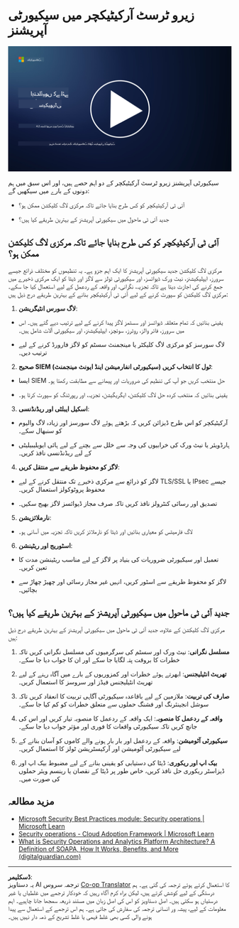 <!--
CO_OP_TRANSLATOR_METADATA:
{
  "original_hash": "45bbdc114e70936816b0b3e7c40189cf",
  "translation_date": "2025-09-03T21:22:09+00:00",
  "source_file": "4.2 SecOps zero trust architecture.md",
  "language_code": "ur"
}
-->
# زیرو ٹرسٹ آرکیٹیکچر میں سیکیورٹی آپریشنز

[![ویڈیو دیکھیں](../../translated_images/4-2_placeholder.20e2345a0848364aaf73ddda28f676a3d9980843c51a0050774b268037db079d.ur.png)](https://learn-video.azurefd.net/vod/player?id=8a2c36d9-8117-4576-ad5b-787667d13603)

سیکیورٹی آپریشنز زیرو ٹرسٹ آرکیٹیکچر کے دو اہم حصے ہیں، اور اس سبق میں ہم دونوں کے بارے میں سیکھیں گے:

- آئی ٹی آرکیٹیکچر کو کس طرح بنایا جائے تاکہ مرکزی لاگ کلیکشن ممکن ہو؟

- جدید آئی ٹی ماحول میں سیکیورٹی آپریشنز کے بہترین طریقے کیا ہیں؟

## آئی ٹی آرکیٹیکچر کو کس طرح بنایا جائے تاکہ مرکزی لاگ کلیکشن ممکن ہو؟

مرکزی لاگ کلیکشن جدید سیکیورٹی آپریشنز کا ایک اہم جزو ہے۔ یہ تنظیموں کو مختلف ذرائع جیسے سرورز، ایپلیکیشنز، نیٹ ورک ڈیوائسز، اور سیکیورٹی ٹولز سے لاگز اور ڈیٹا کو ایک مرکزی ذخیرے میں جمع کرنے کی اجازت دیتا ہے تاکہ تجزیہ، نگرانی، اور واقعہ کے ردعمل کے لیے استعمال کیا جا سکے۔ مرکزی لاگ کلیکشن کو سپورٹ کرنے کے لیے آئی ٹی آرکیٹیکچر بنانے کے بہترین طریقے درج ذیل ہیں:

1. **لاگ سورس انٹیگریشن**:

- یقینی بنائیں کہ تمام متعلقہ ڈیوائسز اور سسٹمز لاگز پیدا کرنے کے لیے ترتیب دیے گئے ہیں۔ اس میں سرورز، فائر والز، روٹرز، سوئچز، ایپلیکیشنز، اور سیکیورٹی آلات شامل ہیں۔

- لاگ سورسز کو مرکزی لاگ کلیکٹر یا مینجمنٹ سسٹم کو لاگز فارورڈ کرنے کے لیے ترتیب دیں۔

2. **صحیح SIEM (سیکیورٹی انفارمیشن اینڈ ایونٹ مینجمنٹ) ٹول کا انتخاب کریں**:

- ایسا SIEM حل منتخب کریں جو آپ کی تنظیم کی ضروریات اور پیمانے سے مطابقت رکھتا ہو۔

- یقینی بنائیں کہ منتخب کردہ حل لاگ کلیکشن، ایگریگیشن، تجزیہ، اور رپورٹنگ کو سپورٹ کرتا ہو۔

3. **اسکیل ایبلٹی اور ریڈنڈنسی**:

- آرکیٹیکچر کو اس طرح ڈیزائن کریں کہ بڑھتے ہوئے لاگ سورسز اور زیادہ لاگ والیوم کو سنبھال سکے۔

- ہارڈویئر یا نیٹ ورک کی خرابیوں کی وجہ سے خلل سے بچنے کے لیے ہائی ایویلیبیلیٹی کے لیے ریڈنڈنسی نافذ کریں۔

4. **لاگز کو محفوظ طریقے سے منتقل کریں**:

- لاگز کو ذرائع سے مرکزی ذخیرے تک منتقل کرنے کے لیے TLS/SSL یا IPsec جیسے محفوظ پروٹوکولز استعمال کریں۔

- تصدیق اور رسائی کنٹرولز نافذ کریں تاکہ صرف مجاز ڈیوائسز لاگز بھیج سکیں۔

5. **نارملائزیشن**:

- لاگ فارمیٹس کو معیاری بنائیں اور ڈیٹا کو نارملائز کریں تاکہ تجزیہ میں آسانی ہو۔

6. **اسٹوریج اور ریٹینشن**:

- تعمیل اور سیکیورٹی ضروریات کی بنیاد پر لاگز کے لیے مناسب ریٹینشن مدت کا تعین کریں۔

- لاگز کو محفوظ طریقے سے اسٹور کریں، انہیں غیر مجاز رسائی اور چھیڑ چھاڑ سے بچائیں۔

## جدید آئی ٹی ماحول میں سیکیورٹی آپریشنز کے بہترین طریقے کیا ہیں؟

مرکزی لاگ کلیکشن کے علاوہ، جدید آئی ٹی ماحول میں سیکیورٹی آپریشنز کے بہترین طریقے درج ذیل ہیں:

1. **مسلسل نگرانی**: نیٹ ورک اور سسٹم کی سرگرمیوں کی مسلسل نگرانی کریں تاکہ خطرات کا بروقت پتہ لگایا جا سکے اور ان کا جواب دیا جا سکے۔

2. **تھریٹ انٹیلیجنس**: ابھرتے ہوئے خطرات اور کمزوریوں کے بارے میں آگاہ رہنے کے لیے تھریٹ انٹیلیجنس فیڈز اور سروسز کا استعمال کریں۔

3. **صارف کی تربیت**: ملازمین کے لیے باقاعدہ سیکیورٹی آگاہی تربیت کا انعقاد کریں تاکہ سوشل انجینئرنگ اور فشنگ حملوں سے متعلق خطرات کو کم کیا جا سکے۔

4. **واقعہ کے ردعمل کا منصوبہ**: ایک واقعہ کے ردعمل کا منصوبہ تیار کریں اور اس کی جانچ کریں تاکہ سیکیورٹی واقعات کا فوری اور مؤثر جواب دیا جا سکے۔

5. **سیکیورٹی آٹومیشن**: واقعہ کے ردعمل اور بار بار ہونے والے کاموں کو آسان بنانے کے لیے سیکیورٹی آٹومیشن اور آرکیسٹریشن ٹولز کا استعمال کریں۔

6. **بیک اپ اور ریکوری**: ڈیٹا کی دستیابی کو یقینی بنانے کے لیے مضبوط بیک اپ اور ڈیزاسٹر ریکوری حل نافذ کریں، خاص طور پر ڈیٹا کے نقصان یا رینسم ویئر حملوں کی صورت میں۔

## مزید مطالعہ

- [Microsoft Security Best Practices module: Security operations | Microsoft Learn](https://learn.microsoft.com/security/operations/security-operations-videos-and-decks?WT.mc_id=academic-96948-sayoung)
- [Security operations - Cloud Adoption Framework | Microsoft Learn](https://learn.microsoft.com/azure/cloud-adoption-framework/secure/security-operations?WT.mc_id=academic-96948-sayoung)
- [What is Security Operations and Analytics Platform Architecture? A Definition of SOAPA, How It Works, Benefits, and More (digitalguardian.com)](https://www.digitalguardian.com/blog/what-security-operations-and-analytics-platform-architecture-definition-soapa-how-it-works#:~:text=All%20in%20all%2C%20security%20operations%20and%20analytics%20platform,become%20more%20efficient%20and%20operative%20with%20your%20security.)

---

**ڈسکلیمر**:  
یہ دستاویز AI ترجمہ سروس [Co-op Translator](https://github.com/Azure/co-op-translator) کا استعمال کرتے ہوئے ترجمہ کی گئی ہے۔ ہم درستگی کے لیے کوشش کرتے ہیں، لیکن براہ کرم آگاہ رہیں کہ خودکار ترجمے میں غلطیاں یا غیر درستیاں ہو سکتی ہیں۔ اصل دستاویز کو اس کی اصل زبان میں مستند ذریعہ سمجھا جانا چاہیے۔ اہم معلومات کے لیے، پیشہ ور انسانی ترجمہ کی سفارش کی جاتی ہے۔ ہم اس ترجمے کے استعمال سے پیدا ہونے والی کسی بھی غلط فہمی یا غلط تشریح کے ذمہ دار نہیں ہیں۔